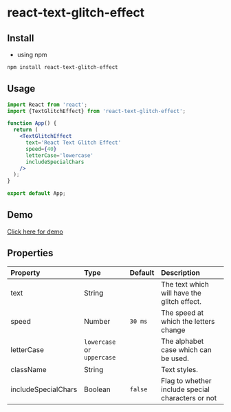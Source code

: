# react-text-glitch-effect

>

## Install

- using npm

```bash
npm install react-text-glitch-effect
```

## Usage

```jsx
import React from 'react';
import {TextGlitchEffect} from 'react-text-glitch-effect';

function App() {
  return (
    <TextGlitchEffect
      text='React Text Glitch Effect'
      speed={40}
      letterCase='lowercase'
      includeSpecialChars
    />
  );
}

export default App;
```

## Demo

[Click here for demo](https://codesandbox.io/s/react-text-glitch-effect-z64rlc?file=/src/styles.css)

## Properties

| Property            | Type                       | Default | Description                                       |
| :------------------ | :------------------------- | :------ | :------------------------------------------------ |
| text                | String                     |         | The text which will have the glitch effect.       |
| speed               | Number                     | `30 ms` | The speed at which the letters change             |
| letterCase          | `lowercase` or `uppercase` |         | The alphabet case which can be used.              |
| className           | String                     |         | Text styles.                                      |
| includeSpecialChars | Boolean                    | `false` | Flag to whether include special characters or not |
